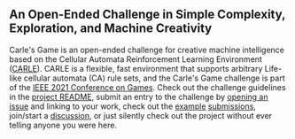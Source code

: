 
<!-- # Carle's Game Blog--> 

## An Open-Ended Challenge in Simple Complexity, Exploration, and Machine Creativity

Carle's Game is an open-ended challenge for creative machine intelligence based on the Cellular Automata Reinforcement Learning Environment ([CARLE](https://github.com/riveSunder/carle)). CARLE is a flexible, fast environment that supports arbitrary Life-like cellular automata (CA) rule sets, and the Carle's Game challenge is part of the [IEEE 2021 Conference on Games](https://ieee-cog.org/2021/). Check out the challenge guidelines in the [project README](https://github.com/riveSunder/carles_game#readme), submit an entry to the challenge by [opening an issue](https://github.com/riveSunder/carles_game/issues) and linking to your work, check out the [example](https://github.com/rivesunder/moving_in_morley) [submissions](https://github.com/rivesunder/harli_learning), join/start a [discussion](https://github.com/riveSunder/carles_game/discussions/), or just silently check out the project without ever telling anyone you were here. 

